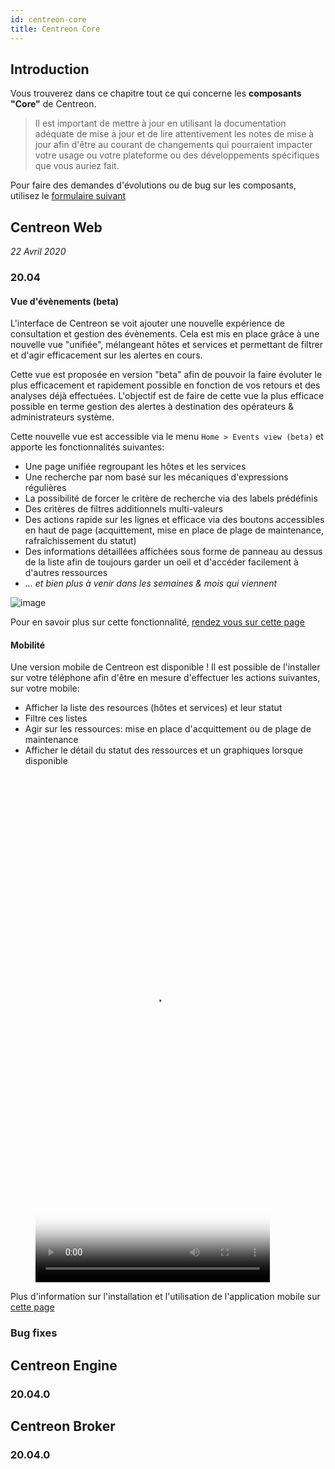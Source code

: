 ```yaml
---
id: centreon-core
title: Centreon Core
---
```


## Introduction

Vous trouverez dans ce chapitre tout ce qui concerne les **composants "Core"** de Centreon.

> Il est important de mettre à jour en utilisant la documentation adéquate de mise à jour et 
> de lire attentivement les notes de mise à jour afin d'être au courant de changements qui pourraient 
> impacter votre usage ou votre plateforme ou des développements spécifiques que vous auriez 
> fait.

Pour faire des demandes d'évolutions ou de bug sur les composants, utilisez le [formulaire suivant](https://github.com/centreon/centreon/issues/new/choose)

## Centreon Web

*22 Avril 2020*

### 20.04

#### Vue d'évènements (beta)

L'interface de Centreon se voit ajouter une nouvelle expérience de consultation et gestion des évènements. Cela
est mis en place grâce à une nouvelle vue "unifiée", mélangeant hôtes et services et permettant de filtrer et 
d'agir efficacement sur les alertes en cours.

Cette vue est proposée en version "beta" afin de pouvoir la faire évoluter le plus efficacement et rapidement 
possible en fonction de vos retours et des analyses déjà effectuées. L'objectif est de faire de cette vue la plus
efficace possible en terme gestion des alertes à destination des opérateurs & administrateurs système.

Cette nouvelle vue est accessible via le menu `Home > Events view (beta)` et apporte les fonctionnalités suivantes:

* Une page unifiée regroupant les hôtes et les services
* Une recherche par nom basé sur les mécaniques d'expressions régulières
* La possibilité de forcer le critère de recherche via des labels prédéfinis
* Des critères de filtres additionnels multi-valeurs
* Des actions rapide sur les lignes et efficace via des boutons accessibles en haut de page (acquittement, mise 
en place de plage de maintenance, rafraîchissement du statut)
* Des informations détaillées affichées sous forme de panneau au dessus de la liste afin de toujours garder un oeil
et d'accéder facilement à d'autres ressources
* *... et bien plus à venir dans les semaines & mois qui viennent*

![image](../assets/alerts/events-view/events-view-demo.gif)

Pour en savoir plus sur cette fonctionnalité, [rendez vous sur cette page](../alerts/events-view)

#### Mobilité

Une version mobile de Centreon est disponible ! Il est possible de l'installer sur votre téléphone afin 
d'être en mesure d'effectuer les actions suivantes, sur votre mobile:

* Afficher la liste des resources (hôtes et services) et leur statut 
* Filtre ces listes
* Agir sur les ressources: mise en place d'acquittement ou de plage de maintenance
* Afficher le détail du statut des ressources et un graphiques lorsque disponible

<figure class="video_container">
  <video width="375" height="812" controls="true" allowfullscreen="true" poster="../assets/mobile/mobile-login.png">
    <source src="../assets/mobile/mobile-demo.mp4" type="video/mp4">
  </video>
</figure>

Plus d'information sur l'installation et l'utilisation de l'application mobile sur [cette page](../mobile/introduction)

### Bug fixes


## Centreon Engine

### 20.04.0

## Centreon Broker

### 20.04.0

